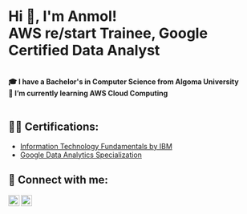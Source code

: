 <h1>Hi 👋, I'm Anmol! <br/>AWS re/start Trainee, Google Certified Data Analyst</h1><br>

<body> 
<b>🎓 I have a Bachelor's in Computer Science from Algoma University </b><br>
<b>🌱 I’m currently learning AWS Cloud Computing </b><br>
</body><br>


<h2>👨‍💻 Certifications:</h2>

- [Information Technology Fundamentals by IBM](https://www.credly.com/badges/ac0f2416-99d0-498e-b983-7ec8b72d31c5/linked_in_profile) <br>
- [Google Data Analytics Specialization](https://www.credly.com/badges/47c48539-3ce4-4e30-8301-b0f552cb1777?source=linked_in_profile) <br>



<h2> 🤳 Connect with me:</h2>

[<img align="left" alt="AnmoljotKaur | LinkedIn" width="22px" src="https://cdn.jsdelivr.net/npm/simple-icons@v3/icons/linkedin.svg" />][linkedin]
[<img align="left" alt="AnmoljotKaur | Twitter" width="22px" src="https://cdn.jsdelivr.net/npm/simple-icons@v3/icons/twitter.svg" />][twitter]

[linkedin]: https://www.linkedin.com/in/anmoljot-kaur
[twitter]: https://twitter.com/anmoljotkaur__

<!--
**anmoljot-kaur/anmoljot-kaur** is a ✨ _special_ ✨ repository because its `README.md` (this file) appears on your GitHub profile.

Here are some ideas to get you started:

- 🔭 I’m currently working on ...
- 🌱 I’m currently learning ...
- 👯 I’m looking to collaborate on ...
- 🤔 I’m looking for help with ...
- 💬 Ask me about ...
- 📫 How to reach me: ...
- 😄 Pronouns: ...
- ⚡ Fun fact: ...
-->

